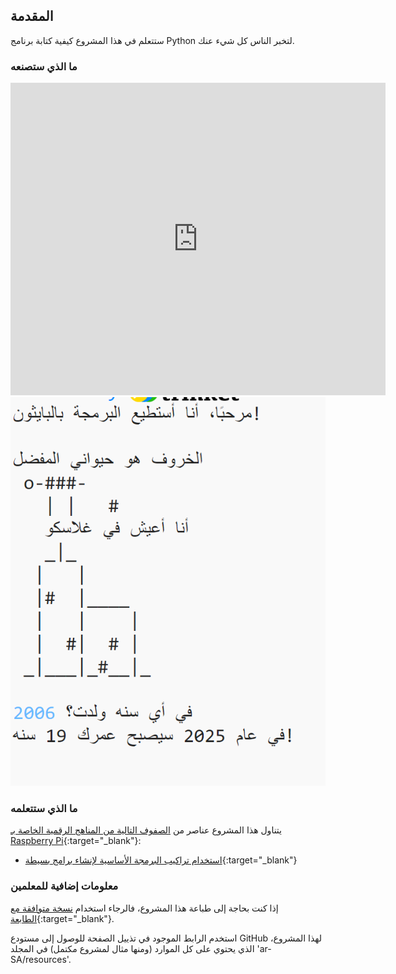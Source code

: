 ## المقدمة

ستتعلم في هذا المشروع كيفية كتابة برنامج Python لتخبر الناس كل شيء عنك.

### ما الذي ستصنعه

<div class="trinket">
  <iframe src="https://trinket.io/embed/python/067dc5f17a?outputOnly=true&start=result" width="600" height="500" frameborder="0" marginwidth="0" marginheight="0" allowfullscreen>
  </iframe>
  <img src="images/me-final.png">
</div>

### ما الذي ستتعلمه

يتناول هذا المشروع عناصر من [الصفوف التالية من المناهج الرقمية الخاصة بـ Raspberry Pi](http://rpf.io/curriculum){:target="_blank"}:

+ [استخدام تراكيب البرمجة الأساسية لإنشاء برامج بسيطة](https://www.raspberrypi.org/curriculum/programming/creator){:target="_blank"}

### معلومات إضافية للمعلمين

إذا كنت بحاجة إلى طباعة هذا المشروع، فالرجاء استخدام [نسخة متوافقة مع الطابعة](https://projects.raspberrypi.org/ar-SA/projects/about-me/print){:target="_blank"}.

استخدم الرابط الموجود في تذييل الصفحة للوصول إلى مستودع GitHub لهذا المشروع، الذي يحتوي على كل الموارد (ومنها مثال لمشروع مكتمل) في المجلد 'ar-SA/resources'.